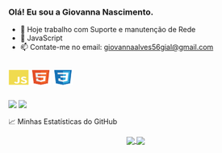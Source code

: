 ### Olá! Eu sou a Giovanna Nascimento. 

- 🔭 Hoje trabalho com Suporte e manutenção de Rede
- 🌱 JavaScript
- 📫 Contate-me no email: giovannaalves56gial@gmail.com

<div style="display: inline_block"><br>
   <img align="center" alt="Giovanna-Nascimento" height="30" width="40" src="https://raw.githubusercontent.com/devicons/devicon/master/icons/javascript/javascript-plain.svg">
   <img align="center" alt="Giovanna-Nascimento" height="30" width="40" src="https://raw.githubusercontent.com/devicons/devicon/master/icons/html5/html5-original.svg">
   <img align="center" alt="Giovanna-Nascimento" height="30" width="40" src="https://raw.githubusercontent.com/devicons/devicon/master/icons/css3/css3-original.svg">

</div>
  
  ##
 <div> 

   <a href="https://www.linkedin.com/in/giovanna-nascimento-7bab41273/" target="_blank"><img src="https://img.shields.io/badge/-LinkedIn-%230077B5?style=for-the-badge&logo=linkedin&logoColor=white" target="_blank"></a> 
  <a href="https://www.instagram.com/dailyvlog.gio/" target="_blank"><img src="https://img.shields.io/badge/-Instagram-%23E4405F?style=for-the-badge&logo=instagram&logoColor=white" target="_blank"></a>

</div>

📈 Minhas Estatísticas do GitHub

<p align=center>
  <a href="https://github.com/anuraghazra/github-readme-stats" title="Go to Source" target="_blank">
    <img height=165 align="center" src="https://github-readme-stats.vercel.app/api?username=GiovannaNas&show_icons=true&theme=react">
  </a>
  <a href="https://github.com/anuraghazra/github-readme-stats" target="_blank">
  <img height=165 align="center" src="https://github-readme-stats.vercel.app/api/top-langs/?username=GiovannaNas&layout=compact&theme=react" />
  </a>
</p>
